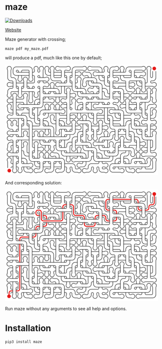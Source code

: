 maze
====
[![Downloads](http://pepy.tech/badge/maze)](http://pepy.tech/project/maze)

[Website](https://maze.do.id.au/new?level=medium)

Maze generator with crossing;

    maze pdf my_maze.pdf    

will produce a pdf, much like this one by default;

![Maze](maze.png)

And corresponding solution:

![Solution](maze-solved.png)

Run maze without any arguments to see all help and options.

Installation
===
    pip3 install maze


